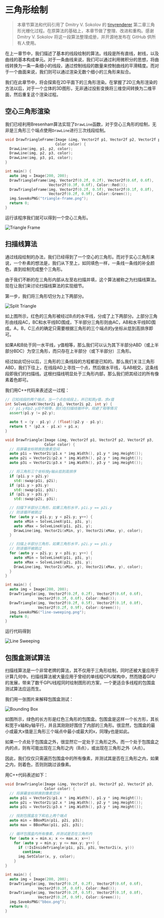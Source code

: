 # 三角形绘制

> 本章节算法和代码引用了  Dmitry V. Sokolov 的 [tinyrenderer](https://github.com/ssloy/tinyrenderer) 第二章三角形光栅化过程。在原算法的基础上，本章节做了整理、改进和重构。感谢 Dmitry V. Sokolov 将这一段算法整理成册，并开源地发布在 GitHub 供所有人使用。

在上一章节中，我们描述了基本的线段绘制的算法。线段是所有直线，射线，以及曲线的基本构成单元。对于一条曲线来说，我们可以通过利用微积分的思想，将曲线转换为一条一条细小的线段，通过控制线段的数量来控制曲线的平滑精度。而对于一个曲面来说，我们则可以通过渲染无数个细小的三角形来拟合。

我们在此章节中，将会探索在2D平面下的三角形渲染。在掌握了2D三角形渲染的方法以后，对于一个立体的3D图形，无非通过投影变换将三维空间转换为二维平面，然后重复这个渲染过程。

## 空心三角形渲染

我们已经利用Bresenham算法实现了`DrawLine`函数，对于空心三角形的绘制，无非是三角形三个端点使用`DrawLine`进行三次线段绘制。

```cpp
void DrawTriangleFrame(Image &img, Vector2f p1, Vector2f p2, Vector2f p3,
                       Color color) {
  DrawLine(img, p1, p2, color);
  DrawLine(img, p2, p3, color);
  DrawLine(img, p3, p1, color);
}

int main() {
  auto img = Image(200, 200);
  DrawTriangleFrame(img, Vector2f(0.2f, 0.2f), Vector2f(0.6f, 0.6f),
                    Vector2f(0.3f, 0.6f), Color::Red());
  DrawTriangleFrame(img, Vector2f(0.2f, 0.5f), Vector2f(0.1f, 0.8f),
                    Vector2f(0.2f, 0.9f), Color::Green());
  img.SaveAsPNG("triangle-frame.png");
  return 0;
}
```

运行该程序我们就可以得到一个空心三角形。

![Triangle Frame](assets/03-triangle/triangle-frame.png)

## 扫描线算法

通过线段绘制的办法，我们已经得到了一个空心的三角形。而对于实心三角形来说，一个朴素的想法是，我们从下至上，如同填色一样，一条线一条线的补全颜色，直到绘制完成整个三角形。

由于我们不断的在三角形内部从左至右扫描并填，这个算法被称之为扫描线算法。现在让我们来讨论扫描线算法的实现细节。

第一步，我们将三角形切分为上下两部分。

![Split Triangle](assets/03-triangle/split-triangle.png)

如上图所示，红色的三角形被经过B点的水平线，分成了上下两部分。上部分三角形由线段AC，BC和水平线BD围成，下半部分三角形则由AC，AB和水平线BD围成。A，B，C三点的确定只需要根据三角形的三个端点的y坐标从低到高排序即可。

如果A和B处于同一水平线，y值相等，那么我们可以认为其下半部分ABD（或上半部分BDC）为空三角形，而只存在上半部分（或下半部分）三角形。

经过如此切分以后，三角形的三条线段的方程都是已知的。那么我们关注三角形ABD，我们下往上，在线段AD上寻找一个点，然后做水平线，与AB相交，这条线段即我们的扫描线。这根扫描线明显处于三角形内部，那么我们把其经过的所有像素着色即可。

我们用C++代码来表述这一过程：

```cpp
// 已知线段的两个端点，当一个点在线段上，并已知其y值，求x值
int SolveLineX(Vector2i p1, Vector2i p2, int y) {
  // p1.y和p2.y应不相等，我们在扫描线循环中，规避了相等情况
  assert(p1.y != p2.y);

  auto t = (y - p1.y) / (float)(p2.y - p1.y);
  return t * (p2.x - p1.x) + p1.x;
}

void DrawTriangle(Image &img, Vector2f p1, Vector2f p2, Vector2f p3,
                  Color color) {
  // 将屏幕坐标转换到像素空间
  auto p1i = Vector2i(p1.x * img.Width(), p1.y * img.Height());
  auto p2i = Vector2i(p2.x * img.Width(), p2.y * img.Height());
  auto p3i = Vector2i(p3.x * img.Width(), p3.y * img.Height());

  // 将三角形三个坐标按y轴从低到高排序
  if (p1i.y > p2i.y)
    std::swap(p1i, p2i);
  if (p1i.y > p3i.y)
    std::swap(p1i, p3i);
  if (p2i.y > p3i.y)
    std::swap(p2i, p3i);

  // 扫描下半部分三角形，如果三角形水平，p1i.y == p2i.y
  // 则该循环被跳过
  for (auto y = p1i.y; y < p2i.y; y++) {
    auto xMin = SolveLineX(p1i, p3i, y);
    auto xMax = SolveLineX(p1i, p2i, y);
    DrawLine(img, Vector2i(xMin, y), Vector2i(xMax, y), color);
  }

  // 扫描上半部分三角形，如果三角形水平，p2i.y == p3i.y
  // 则该循环被跳过
  for (auto y = p2i.y; y < p3i.y; y++) {
    auto xMin = SolveLineX(p1i, p3i, y);
    auto xMax = SolveLineX(p2i, p3i, y);
    DrawLine(img, Vector2i(xMin, y), Vector2i(xMax, y), color);
  }
}

int main() {
  auto img = Image(200, 200);
  DrawTriangle(img, Vector2f(0.2f, 0.2f), Vector2f(0.6f, 0.6f),
               Vector2f(0.3f, 0.6f), Color::Red());
  DrawTriangle(img, Vector2f(0.2f, 0.5f), Vector2f(0.1f, 0.8f),
               Vector2f(0.2f, 0.9f), Color::Green());
  img.SaveAsPNG("line-sweeping.png");
  return 0;
}
```

运行代码得到

![Line Sweeping](assets/03-triangle/line-sweeping.png)

## 包围盒测试算法

扫描线算法是一个非常老牌的算法，其不仅用于三角形绘制，同时还被大量应用于计算几何中。扫描线算法被大量应用于曾经的单线程CPU架构中，然而随着GPU的发展，带来了数千GPU线程同时绘制图形的方案，一个更适合多线程的包围盒测试算法应运而生。

我们用一张图片来解释包围盒测试：

![Bounding Box](assets/03-triangle/bounding-box.png)

如图所示，绿色的长方形是红色三角形的包围盒。包围盒是这样一个长方形，其长和宽于x轴和y轴平行，并且其刚刚好围住了内部的三角形。很显然，包围盒的最小或最大x值是三角形三个端点中最小或最大的x，同理y也是如此。

如果一个点处于包围盒之外，很显然它一定处于三角形之外。而一个处于包围盒之内的点，则有可能出现在三角形之内（B点），或出现在三角形之外（A点）。

因此，我们仅仅只需遍历包围盒中的所有像素，并测试其是否在三角形之内，如果之内，则着色，否则则跳过该像素。

用C++代码表述如下：

```cpp
void DrawTriangle(Image &img, Vector2f p1, Vector2f p2, Vector2f p3,
                  Color color) {
  // 将屏幕坐标转换到像素空间
  auto p1i = Vector2i(p1.x * img.Width(), p1.y * img.Height());
  auto p2i = Vector2i(p2.x * img.Width(), p2.y * img.Height());
  auto p3i = Vector2i(p3.x * img.Width(), p3.y * img.Height());

  // 找到包围盒左下和右上两个端点
  auto min = BBoxMin(p1i, p2i, p3i);
  auto max = BBoxMax(p1i, p2i, p3i);

  // 循环包围盒内所有像素，并测试是否在三角形内
  for (auto x = min.x; x <= max.x; x++)
    for (auto y = min.y; y <= max.y; y++) {
      if (!IsInsideTriangle(p1i, p2i, p3i, Vector2i(x, y)))
        continue;
      img.SetColor(x, y, color);
    }
}

int main() {
  auto img = Image(200, 200);
  DrawTriangle(img, Vector2f(0.2f, 0.2f), Vector2f(0.6f, 0.6f),
               Vector2f(0.3f, 0.6f), Color::Red());
  DrawTriangle(img, Vector2f(0.2f, 0.5f), Vector2f(0.1f, 0.8f),
               Vector2f(0.2f, 0.9f), Color::Green());
  img.SaveAsPNG("bbox.png");
  return 0;
}
```
